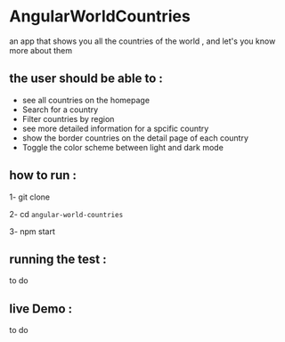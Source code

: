 # AngularWorldCountries

an app that shows you all the countries of the world , and let's you know more about them

## the user should be able to : 

 - see all countries on the homepage
 - Search for a country 
 - Filter countries by region
 - see more detailed information for a spcific country
 - show the border countries on the detail page of each country
 - Toggle the color scheme between light and dark mode 

## how to run :
 1- git clone 
 
 2- cd `angular-world-countries`
 
 3- npm start
 
 ## running the test : 
 to do 
 
 ## live Demo :
 to do
